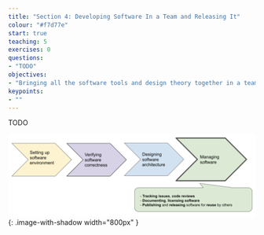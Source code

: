 ```yaml
---
title: "Section 4: Developing Software In a Team and Releasing It"
colour: "#f7d77e"
start: true
teaching: 5
exercises: 0
questions:
- "TODO"
objectives:
- "Bringing all the software tools and design theory together in a team environment"
keypoints:
- ""
---
```


TODO
    
![Managing software](../fig/section4-overview.png){: .image-with-shadow width="800px" }
